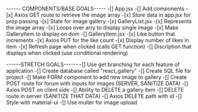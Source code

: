 ------ COMPONENTS/BASE GOALS-----
    -[] App.jsx
        -[] Add components
        -[x] Axios GET route to retrieve the image array
            -[x] Store data in app.jsx for prop passing
            -[x] State for image gallery
    -[x] GalleryList.jsx
        -[x] Represents the image array
        -[x] Loops over arry to display single image
        -[x] Make GalleryItem to display on dom
    -[] GalleryItem.jsx
     -[x] Like button that increments
        -[x] Axios PUT for the like count
        -[x] Display number of likes in item
        -[x] Refresh page when clicked (calls GET function)
     -[] Discription that displays when clicked (use conditional rendering)

------STRETCH GOALS------
    -[] Use get branching for each feature of application
    -[] Create database called "react_gallery"
        -[] Create SQL file for project
    -[] Make FORM component to add new image to gallery
        -[] Create POST route for forum with inputs for images (SERVER, SANITIZE DATA)
        -[] Axios POST on client side
    -[] Ability to DELETE a gallery item
        -[] DELETE route in server (SANITIZE THAT DATA)
        -[] Axios DELETE path with id
    -[] Style with material-ui
    -[] Use multer for image upload